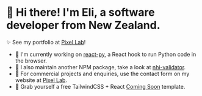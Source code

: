 # 👋 Hi there! I'm Eli, a software developer from New Zealand.

✨ See my portfolio at [Pixel Lab](https://pixellab.nz)!

- 🐍 I'm currently working on [react-py](https://elilambnz.github.io/react-py), a React hook to run Python code in the browser.
- 💉 I also maintain another NPM package, take a look at [nhi-validator](https://www.npmjs.com/package/nhi-validator).
- 🧪 For commercial projects and enquiries, use the contact form on my website at [Pixel Lab](https://pixellab.nz).
- 🤑 Grab yourself a free TailwindCSS + React [Coming Soon](https://elilambnz.github.io/react-py) template.
